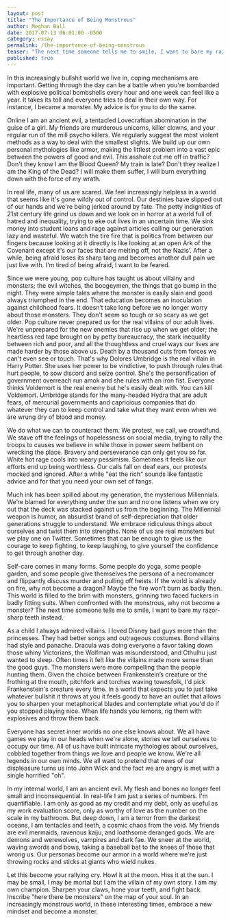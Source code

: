 ```yaml
---
layout: post
title: "The Importance of Being Monstrous"
author: Meghan Ball
date: 2017-07-13 06:01:00 -0500
category: essay
permalink: /the-importance-of-being-monstrous
teaser: "The next time someone tells me to smile, I want to bare my razor-sharp teeth instead."
published: true
---
```


In this increasingly bullshit world we live in, coping mechanisms are important. Getting through the day can be a battle when you're bombarded with explosive political bombshells every hour and one week can feel like a year. It takes its toll and everyone tries to deal in their own way. For instance, I became a monster. My advice is for you to do the same.

Online I am an ancient evil, a tentacled Lovecraftian abomination in the guise of a girl. My friends are murderous unicorns, killer clowns, and your regular run of the mill psycho killers. We regularly suggest the most violent methods as a way to deal with the smallest slights. We build up our own personal mythologies like armor, making the littlest problem into a vast epic between the powers of good and evil. This asshole cut me off in traffic? Don't they know I am the Blood Queen? My train is late? Don't they realize I am the King of the Dead? I will make them suffer, I will burn everything down with the force of my wrath.

In real life, many of us are scared. We feel increasingly helpless in a world that seems like it's gone wildly out of control. Our destinies have slipped out of our hands and we're being jerked around by fate. The petty indignities of 21st century life grind us down and we look on in horror at a world full of hatred and inequality, trying to eke out lives in an uncertain time. We sink money into student loans and rage against articles calling our generation lazy and wasteful. We watch the tire fire that is politics from between our fingers because looking at it directly is like looking at an open Ark of the Covenant except it's our faces that are melting off, not the Nazis’. After a while, being afraid loses its sharp tang and becomes another dull pain we just live with. I'm tired of being afraid, I want to be feared.

Since we were young, pop culture has taught us about villainy and monsters; the evil witches, the boogeymen, the things that go bump in the night. They were simple tales where the monster is easily slain and good always triumphed in the end. That education becomes an inoculation against childhood fears. It doesn’t take long before we no longer worry about those monsters. They don't seem so tough or so scary as we get older. Pop culture never prepared us for the real villains of our adult lives. We're unprepared for the new enemies that rise up when we get older; the heartless red tape brought on by petty bureaucracy, the stark inequality between rich and poor, and all the thoughtless and cruel ways our lives are made harder by those above us. Death by a thousand cuts from forces we can't even see or touch. That's why Dolores Umbridge is the real villain in Harry Potter. She uses her power to be vindictive, to push through rules that hurt people, to sow discord and seize control. She's the personification of government overreach run amok and she rules with an iron fist. Everyone thinks Voldemort is the real enemy but he's easily dealt with. You can kill Voldemort. Umbridge stands for the many-headed Hydra that are adult fears, of mercurial governments and capricious companies that do whatever they can to keep control and take what they want even when we are wrung dry of blood and money.

We do what we can to counteract them. We protest, we call, we crowdfund. We stave off the feelings of hopelessness on social media, trying to rally the troops to causes we believe in while those in power seem hellbent on wrecking the place. Bravery and perseverance can only get you so far. White hot rage cools into weary pessimism. Sometimes it feels like our efforts end up being worthless. Our calls fall on deaf ears, our protests mocked and ignored. After a while "eat the rich" sounds like fantastic advice and for that you need your own set of fangs.

Much ink has been spilled about my generation, the mysterious Millennials. We’re blamed for everything under the sun and no one listens when we cry out that the deck was stacked against us from the beginning. The Millennial weapon is humor, an absurdist brand of self-depreciation that older generations struggle to understand. We embrace ridiculous things about ourselves and twist them into strengths. None of us are real monsters but we play one on Twitter. Sometimes that can be enough to give us the courage to keep fighting, to keep laughing, to give yourself the confidence to get through another day.

Self-care comes in many forms. Some people do yoga, some people garden, and some people give themselves the persona of a necromancer and flippantly discuss murder and pulling off heists. If the world is already on fire, why not become a dragon? Maybe the fire won't burn as badly then. This world is filled to the brim with monsters, grinning two faced fuckers in badly fitting suits. When confronted with the monstrous, why not become a monster? The next time someone tells me to smile, I want to bare my razor-sharp teeth instead.

As a child I always admired villains. I loved Disney bad guys more than the princesses. They had better songs and outrageous costumes. Bond villains had style and panache. Dracula was doing everyone a favor taking down those whiny Victorians, the Wolfman was misunderstood, and Cthulhu just wanted to sleep. Often times it felt like the villains made more sense than the good guys. The monsters were more compelling than the people hunting them. Given the choice between Frankenstein’s creature or the frothing at the mouth, pitchfork and torches waving townsfolk, I'd pick Frankenstein's creature every time. In a world that expects you to just take whatever bullshit it throws at you it feels goody to have an outlet that allows you to sharpen your metaphorical blades and contemplate what you'd do if you stopped playing nice. When life hands you lemons, rig them with explosives and throw them back.

Everyone has secret inner worlds no one else knows about. We all have games we play in our heads when we're alone, stories we tell ourselves to occupy our time. All of us have built intricate mythologies about ourselves, cobbled together from things we love and people we know. We're all legends in our own minds. We all want to pretend that news of our displeasure turns us into John Wick and the fact we are angry is met with a single horrified "oh".

In my internal world, I am an ancient evil. My flesh and bones no longer feel small and inconsequential. In real-life I am just a series of numbers. I'm quantifiable. I am only as good as my credit and my debt, only as useful as my work evaluation score, only as worthy of love as the number on the scale in my bathroom. But deep down, I am a terror from the darkest oceans, I am tentacles and teeth, a cosmic chaos from the void. My friends are evil mermaids, ravenous kaiju, and loathsome deranged gods. We are demons and werewolves, vampires and dark fae. We sneer at the world, waving swords and bows, taking a baseball bat to the knees of those that wrong us. Our personas become our armor in a world where we're just throwing rocks and sticks at giants who wield nukes.

Let this become your rallying cry. Howl it at the moon. Hiss it at the sun. I may be small, I may be mortal but I am the villain of my own story. I am my own champion. Sharpen your claws, hone your teeth, and fight back. Inscribe "here there be monsters" on the map of your soul. In an increasingly monstrous world, in these interesting times, embrace a new mindset and become a monster.
